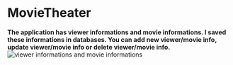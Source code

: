 # MovieTheater

**The application has viewer informations and movie informations. I saved these informations in databases.
You can add new viewer/movie info, update viewer/movie info or delete viewer/movie info.**
![viewer informations and movie informations](https://imgyukle.com/f/2021/09/26/9jwqA.png)

